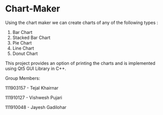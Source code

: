 # Chart-Maker

Using the chart maker we can create charts of any of the following types :
1. Bar Chart
2. Stacked Bar Chart
3. Pie Chart
4. Line Chart
5. Donut Chart

This project provides an option of printing the charts and is implemented using Qt5 GUI Library in C++.

Group Members:

111903157 - Tejal Khairnar

111910127 - Vishwesh Pujari

111910048 - Jayesh Gadilohar
